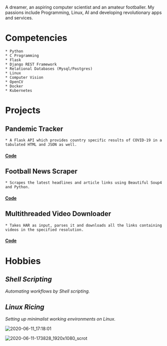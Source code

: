  A dreamer, an aspiring computer scientist and an amateur footballer. My passions include Programming, Linux, AI and developing revolutionary apps and services.

# Competencies

    * Python
    * C Programming 
    * Flask
    * Django REST Framework
    * Relational Databases (Mysql/Postgres) 
    * Linux 
    * Computer Vision 
    * OpenCV 
    * Docker 
    * Kubernetes
    
# Projects


## Pandemic Tracker
    * A Flask API which provides country specific results of COVID-19 in a tabulated HTML and JSON as well.    
#### [Code](https://github.com/sunilRF9/COVID-19-Flask-API/tree/beta)
    

## Football News Scraper
    * Scrapes the latest headlines and article links using Beautiful Soup4 and Python.    
#### [Code](https://github.com/sunilRF9/News-scrapper)


## Multithreaded Video Downloader
    * Takes HAR as input, parses it and downloads all the links containing videos in the specified resolution.    
#### [Code](https://github.com/sunilRF9/Video-downloader-from-a-HAR-file)

# Hobbies


## *Shell Scripting*
_Automating workflows by Shell scripting._


## *Linux Ricing*
_Setting up minimalist working environments on Linux._ 

![2020-06-11_17:18:01](https://user-images.githubusercontent.com/45355098/84382179-ebdb7c80-ac07-11ea-9122-8f822fcc0f7d.png)

![2020-06-11-173828_1920x1080_scrot](https://user-images.githubusercontent.com/45355098/84383804-92c11800-ac0a-11ea-8f40-ae0f5afb4ad2.png)
